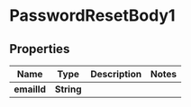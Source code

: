 # PasswordResetBody1

## Properties
Name | Type | Description | Notes
------------ | ------------- | ------------- | -------------
**emailId** | **String** |  | 
